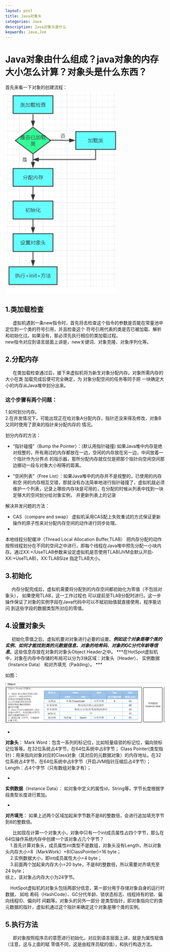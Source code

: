 ```yaml
---
layout: post
title: Java对象头
categories: Java
description: Java对象头是什么
keywords: Java,Jvm
---
```


# Java对象由什么组成？java对象的内存大小怎么计算？对象头是什么东西？  

   

首先来看一下对象的创建流程：
![](/images/posts/java/clipboard.png)

## 1.类加载检查   
&nbsp; &nbsp; &nbsp; 虚拟机遇到一条new指令时，首先将去检查这个指令的参数是否能在常量池中定位到一个类的符号引用，并且检查这个 符号引用代表的类是否已被加载、解析和初始化过。如果没有，那必须先执行相应的类加载过程。   
  new指令对应到语言层面上讲是，new关键词、对象克隆、对象序列化等。

## 2.分配内存  
 &nbsp; &nbsp; &nbsp; 在类加载检查通过后，接下来虚拟机将为新生对象分配内存。对象所需内存的大小在类 加载完成后便可完全确定，为 对象分配空间的任务等同于把 一块确定大小的内存从Java堆中划分出来。 

### 这个步骤有两个问题： 
1.如何划分内存。  
2.在并发情况下，可能出现正在给对象A分配内存，指针还没来得及修改，对象B又同时使用了原来的指针来分配内存的 情况。
 
划分内存的方法：  

 * “指针碰撞”（Bump the Pointer）：(默认用指针碰撞) 如果Java堆中内存是绝对规整的，所有用过的内存都放在一边，空闲的内存放在另一边，中间放着一个指针作为分界点 的指示器，那所分配内存就仅仅是把那个指针向空闲空间那边挪动一段与对象大小相等的距离。  

 * “空闲列表”（Free List）：如果Java堆中的内存并不是规整的，已使用的内存和空 闲的内存相互交错，那就没有办法简单地进行指针碰撞了，虚拟机就必须维护一个列表，记录上哪些内存块是可用的，在分配的时候从列表中找到一块足够大的空间划分给对象实例，  并更新列表上的记录

 解决并发问题的方法：  

* CAS（compare and swap） 虚拟机采用CAS配上失败重试的方式保证更新操作的原子性来对分配内存空间的动作进行同步处理。 
* 
本地线程分配缓冲（Thread Local Allocation Buffer,TLAB）
把内存分配的动作按照线程划分在不同的空间之中进行，即每个线程在Java堆中预先分配一小块内存。通过­XX:+/UseTLAB参数来设定虚拟机是否使用TLAB(JVM会默认开启­XX:+UseTLAB)，­XX:TLABSize 指定TLAB大小。
 
## 3.初始化 
&nbsp; &nbsp; &nbsp;内存分配完成后，虚拟机需要将分配到的内存空间都初始化为零值（不包括对象头）， 如果使用TLAB，这一工作过程也 可以提前至TLAB分配时进行。这一步操作保证了对象的实例字段在Java代码中可以不赋初始值就直接使用，程序能访问 到这些字段的数据类型所对应的零值。

## 4.设置对象头 
&nbsp; &nbsp; &nbsp;初始化零值之后，虚拟机要对对象进行必要的设置，***例如这个对象是哪个类的实例、如何才能找到类的元数据信息、对象的哈希码、对象的GC分代年龄等信息***。这些信息存放在对象的对象头Object Header之中。
***在HotSpot虚拟机中，对象在内存中存储的布局可以分为3块区域：对象头（Header）、 实例数据（Instance Data） 和对齐填充（Padding）。 ***

如图：  

![](/images/posts/java/objecthead.png)

*   
**对象头**：
Mark Word：包含一系列的标记位，比如轻量级锁的标记位，偏向锁标记位等等。在32位系统占4字节，在64位系统中占8字节；
Class Pointer(类型指针)：用来指向对象对应的Class对象（其对应的元数据对象）的内存地址。在32位系统占4字节，在64位系统中占8字节（开启JVM指针压缩后占4字节）；
Length：占4个字节（只有数组对象才有）；

* 
**实例数据**（Instance Data）：
如对象中定义的属性id，String等，字节长度根据字段类型长度进行累加。

* 
**对齐填充**：
如果上述两个区域加起来字节数不是8的整数倍，会进行追加填充字节到8的整数倍。

&nbsp; &nbsp; &nbsp;  比如现在计算一个对象大小，对象中只有一个int成员属性占四个字节，那么在64位操作系统内存中创建一个该对象占几个字节？  
&nbsp; &nbsp;  1.首先计算对象头，成员属性int类型不是数组，对象头没有Length，所以对象头内存大小=8（MarkWork）+8(ClassPointer)=16 byte；  
&nbsp; &nbsp;  2.实例数据大小，即int成员属性大小=4 byte；  
&nbsp; &nbsp;  3.前面两个加起来内存大小=20 byte，不是8的整数倍，所以需要对齐填充至24 byte；  
综上，该对象占内存大小为24字节。

&nbsp; &nbsp; HotSpot虚拟机的对象头包括两部分信息，第一部分用于存储对象自身的运行时数据， 如哈 希码（HashCode）、GC分代年龄、锁状态标志、线程持有的锁、偏向线程ID、偏向时 间戳等。对象头的另外一部分 是类型指针，即对象指向它的类元数据的指针，虚拟机通过这个指针来确定这个对象是哪个类的实例。

## 5.执行<init>方法   
&nbsp; &nbsp; &nbsp; 即对象按照程序员的意愿进行初始化。对应到语言层面上讲，就是为属性赋值（注意，这与上面的赋 零值不同，这是由程序员赋的值），和执行构造方法。